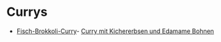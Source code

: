 # Currys

- [Fisch-Brokkoli-Curry](currys/FischBrokkoliCurry.md)- [Curry mit Kichererbsen und Edamame Bohnen](CurrymitKichererbsenundEdamameBohnen.md)
